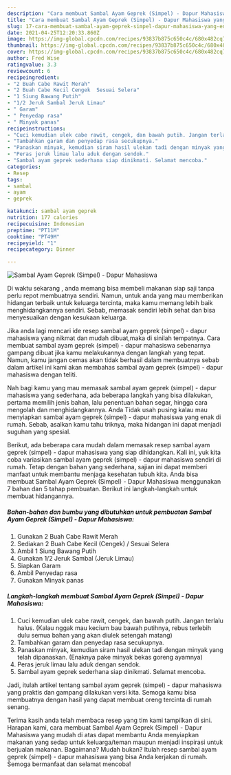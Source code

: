 ```yaml
---
description: "Cara membuat Sambal Ayam Geprek (Simpel) - Dapur Mahasiswa yang enak dan Mudah Dibuat"
title: "Cara membuat Sambal Ayam Geprek (Simpel) - Dapur Mahasiswa yang enak dan Mudah Dibuat"
slug: 17-cara-membuat-sambal-ayam-geprek-simpel-dapur-mahasiswa-yang-enak-dan-mudah-dibuat
date: 2021-04-25T12:20:33.860Z
image: https://img-global.cpcdn.com/recipes/93837b875c650c4c/680x482cq70/sambal-ayam-geprek-simpel-dapur-mahasiswa-foto-resep-utama.jpg
thumbnail: https://img-global.cpcdn.com/recipes/93837b875c650c4c/680x482cq70/sambal-ayam-geprek-simpel-dapur-mahasiswa-foto-resep-utama.jpg
cover: https://img-global.cpcdn.com/recipes/93837b875c650c4c/680x482cq70/sambal-ayam-geprek-simpel-dapur-mahasiswa-foto-resep-utama.jpg
author: Fred Wise
ratingvalue: 3.3
reviewcount: 6
recipeingredient:
- "2 Buah Cabe Rawit Merah"
- "2 Buah Cabe Kecil Cengek  Sesuai Selera"
- "1 Siung Bawang Putih"
- "1/2 Jeruk Sambal Jeruk Limau"
- " Garam"
- " Penyedap rasa"
- " Minyak panas"
recipeinstructions:
- "Cuci kemudian ulek cabe rawit, cengek, dan bawah putih. Jangan terlalu halus. (Kalau nggak mau kecium bau bawah putihnya, rebus terlebih dulu semua bahan yang akan diulek setengah matang)"
- "Tambahkan garam dan penyedap rasa secukupnya."
- "Panaskan minyak, kemudian siram hasil ulekan tadi dengan minyak yang telah dipanaskan. (Enaknya pake minyak bekas goreng ayamnya)"
- "Peras jeruk limau lalu aduk dengan sendok."
- "Sambal ayam geprek sederhana siap dinikmati. Selamat mencoba."
categories:
- Resep
tags:
- sambal
- ayam
- geprek

katakunci: sambal ayam geprek 
nutrition: 177 calories
recipecuisine: Indonesian
preptime: "PT11M"
cooktime: "PT49M"
recipeyield: "1"
recipecategory: Dinner

---
```



![Sambal Ayam Geprek (Simpel) - Dapur Mahasiswa](https://img-global.cpcdn.com/recipes/93837b875c650c4c/680x482cq70/sambal-ayam-geprek-simpel-dapur-mahasiswa-foto-resep-utama.jpg)

Di waktu  sekarang , anda memang bisa membeli makanan siap saji tanpa perlu repot membuatnya sendiri. Namun, untuk anda yang mau memberikan hidangan terbaik untuk keluarga tercinta, maka kamu memang lebih baik menghidangkannya sendiri. Sebab, memasak sendiri lebih sehat dan bisa menyesuaikan dengan kesukaan keluarga.

Jika anda lagi mencari ide resep sambal ayam geprek (simpel) - dapur mahasiswa yang nikmat dan mudah dibuat,maka di sinilah tempatnya. Cara membuat sambal ayam geprek (simpel) - dapur mahasiswa  sebenarnya gampang dibuat jika kamu melakukannya dengan langkah yang tepat. Namun, kamu jangan cemas akan tidak berhasil dalam membuatnya 
sebab dalam artikel ini kami akan membahas sambal ayam geprek (simpel) - dapur mahasiswa dengan teliti.  



Nah bagi kamu yang mau memasak sambal ayam geprek (simpel) - dapur mahasiswa yang sederhana, ada beberapa langkah yang bisa dilakukan, pertama memilih jenis bahan, lalu penentuan bahan segar, hingga cara mengolah dan menghidangkannya. Anda Tidak usah pusing kalau mau menyiapkan sambal ayam geprek (simpel) - dapur mahasiswa yang enak di rumah. Sebab, asalkan kamu  tahu triknya, maka hidangan ini dapat menjadi suguhan yang spesial.

Berikut, ada beberapa cara mudah dalam memasak resep sambal ayam geprek (simpel) - dapur mahasiswa yang siap dihidangkan. Kali ini, yuk kita coba variasikan sambal ayam geprek (simpel) - dapur mahasiswa sendiri di rumah. Tetap dengan bahan yang sederhana, sajian ini dapat memberi manfaat untuk membantu menjaga kesehatan tubuh kita. Anda bisa membuat Sambal Ayam Geprek (Simpel) - Dapur Mahasiswa menggunakan 7 bahan dan 5 tahap pembuatan. Berikut ini langkah-langkah untuk membuat hidangannya.

<!--inarticleads1-->

##### Bahan-bahan dan bumbu yang dibutuhkan untuk pembuatan Sambal Ayam Geprek (Simpel) - Dapur Mahasiswa:

1. Gunakan 2 Buah Cabe Rawit Merah
1. Sediakan 2 Buah Cabe Kecil (Cengek) / Sesuai Selera
1. Ambil 1 Siung Bawang Putih
1. Gunakan 1/2 Jeruk Sambal (Jeruk Limau)
1. Siapkan  Garam
1. Ambil  Penyedap rasa
1. Gunakan  Minyak panas




<!--inarticleads2-->

##### Langkah-langkah membuat Sambal Ayam Geprek (Simpel) - Dapur Mahasiswa:

1. Cuci kemudian ulek cabe rawit, cengek, dan bawah putih. Jangan terlalu halus. (Kalau nggak mau kecium bau bawah putihnya, rebus terlebih dulu semua bahan yang akan diulek setengah matang)
1. Tambahkan garam dan penyedap rasa secukupnya.
1. Panaskan minyak, kemudian siram hasil ulekan tadi dengan minyak yang telah dipanaskan. (Enaknya pake minyak bekas goreng ayamnya)
1. Peras jeruk limau lalu aduk dengan sendok.
1. Sambal ayam geprek sederhana siap dinikmati. Selamat mencoba.




Jadi, itulah artikel tentang  sambal ayam geprek (simpel) - dapur mahasiswa  yang praktis dan gampang dilakukan versi kita. Semoga kamu bisa membuatnya dengan hasil yang dapat membuat oreng tercinta di rumah senang. 

Terima kasih anda telah membaca resep yang tim kami tampilkan di sini. Harapan kami, cara membuat  Sambal Ayam Geprek (Simpel) - Dapur Mahasiswa yang mudah di atas dapat membantu Anda menyiapkan makanan yang sedap untuk keluarga/teman maupun menjadi inspirasi untuk berjualan makanan. Bagaimana? Mudah bukan? Itulah resep sambal ayam geprek (simpel) - dapur mahasiswa yang bisa Anda kerjakan di rumah. Semoga bermanfaat dan selamat mencoba!

